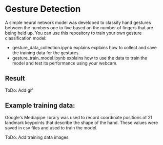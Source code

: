 # Gesture Detection

A simple neural network model was developed to classify hand gestures between the numbers one to five based on the number of fingers that are being held up. You can use this repository to train your own gesture classification model:

- gesture_data_collection.ipynb explains explains how to collect and save the training data for the gestures.
- gesture_train_model.ipynb explains how to use the data to train the model and test its performance using your webcam.

## Result

ToDo: Add gif

## Example training data:

Google's Mediapipe library was used to record coordinate positions of 21 landmark keypoints that describe the shape of the hand. These values were saved in csv files and used to train the model.

ToDo: Add training data images


